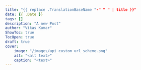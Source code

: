 ```yaml
---
title: "{{ replace .TranslationBaseName "-" " " | title }}"
date: {{ .Date }}
tags: []
description: "A new Post"
author: "Vikas Kumar"
ShowToc: true
TocOpen: true
draft: true
cover:
    image: "/images/upi_custom_url_scheme.png"
    alt: "<alt text>"
    caption: "<text>"
---
```


